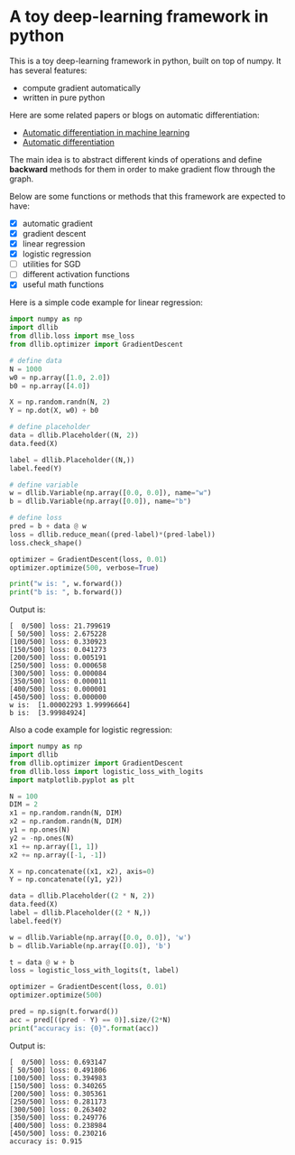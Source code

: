 # A toy deep-learning framework in python

This is a toy deep-learning framework in python, built on top 
of numpy. It has several features:

- compute gradient automatically
- written in pure python

Here are some related papers or blogs on automatic differentiation:

- [Automatic differentiation in machine learning](http://www.jmlr.org/papers/volume18/17-468/17-468.pdf)
- [Automatic differentiation](http://www.columbia.edu/~ahd2125/post/2015/12/5/)

The main idea is to abstract different kinds of operations and
define **backward** methods for them in order to make gradient
flow through the graph.

Below are some functions or methods that this framework are
expected to have:

- [x] automatic gradient
- [x] gradient descent
- [x] linear regression
- [x] logistic regression
- [ ] utilities for SGD
- [ ] different activation functions
- [x] useful math functions

Here is a simple code example for linear regression:

```python
import numpy as np
import dllib
from dllib.loss import mse_loss
from dllib.optimizer import GradientDescent

# define data
N = 1000
w0 = np.array([1.0, 2.0])
b0 = np.array([4.0])

X = np.random.randn(N, 2)
Y = np.dot(X, w0) + b0

# define placeholder
data = dllib.Placeholder((N, 2))
data.feed(X)

label = dllib.Placeholder((N,))
label.feed(Y)

# define variable
w = dllib.Variable(np.array([0.0, 0.0]), name="w")
b = dllib.Variable(np.array([0.0]), name="b")

# define loss
pred = b + data @ w
loss = dllib.reduce_mean((pred-label)*(pred-label))
loss.check_shape()

optimizer = GradientDescent(loss, 0.01)
optimizer.optimize(500, verbose=True)

print("w is: ", w.forward())
print("b is: ", b.forward())
```

Output is:

```
[  0/500] loss: 21.799619
[ 50/500] loss: 2.675228
[100/500] loss: 0.330923
[150/500] loss: 0.041273
[200/500] loss: 0.005191
[250/500] loss: 0.000658
[300/500] loss: 0.000084
[350/500] loss: 0.000011
[400/500] loss: 0.000001
[450/500] loss: 0.000000
w is:  [1.00002293 1.99996664]
b is:  [3.99984924]
```

Also a code example for logistic regression:

```python
import numpy as np
import dllib
from dllib.optimizer import GradientDescent
from dllib.loss import logistic_loss_with_logits
import matplotlib.pyplot as plt

N = 100
DIM = 2
x1 = np.random.randn(N, DIM)
x2 = np.random.randn(N, DIM)
y1 = np.ones(N)
y2 = -np.ones(N)
x1 += np.array([1, 1])
x2 += np.array([-1, -1])

X = np.concatenate((x1, x2), axis=0)
Y = np.concatenate((y1, y2))

data = dllib.Placeholder((2 * N, 2))
data.feed(X)
label = dllib.Placeholder((2 * N,))
label.feed(Y)

w = dllib.Variable(np.array([0.0, 0.0]), 'w')
b = dllib.Variable(np.array([0.0]), 'b')

t = data @ w + b
loss = logistic_loss_with_logits(t, label)

optimizer = GradientDescent(loss, 0.01)
optimizer.optimize(500)

pred = np.sign(t.forward())
acc = pred[((pred - Y) == 0)].size/(2*N)
print("accuracy is: {0}".format(acc))
```

Output is:

```
[  0/500] loss: 0.693147
[ 50/500] loss: 0.491806
[100/500] loss: 0.394983
[150/500] loss: 0.340265
[200/500] loss: 0.305361
[250/500] loss: 0.281173
[300/500] loss: 0.263402
[350/500] loss: 0.249776
[400/500] loss: 0.238984
[450/500] loss: 0.230216
accuracy is: 0.915
```